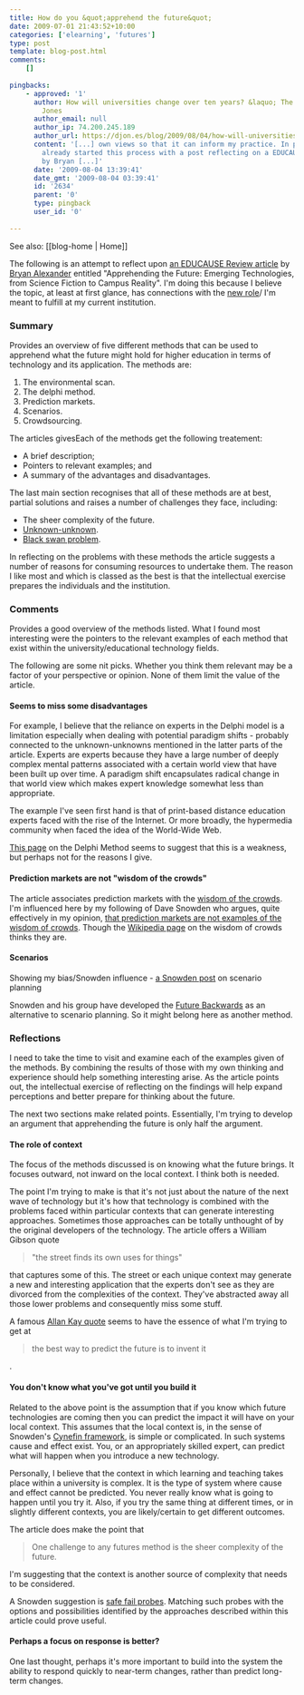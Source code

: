 ```yaml
---
title: How do you &quot;apprehend the future&quot;
date: 2009-07-01 21:43:52+10:00
categories: ['elearning', 'futures']
type: post
template: blog-post.html
comments:
    []
    
pingbacks:
    - approved: '1'
      author: How will universities change over ten years? &laquo; The Weblog of (a) David
        Jones
      author_email: null
      author_ip: 74.200.245.189
      author_url: https://djon.es/blog/2009/08/04/how-will-universities-change-over-ten-years/
      content: '[...] own views so that it can inform my practice. In part, I&#8217;ve
        already started this process with a post reflecting on a EDUCAUSE Review article
        by Bryan [...]'
      date: '2009-08-04 13:39:41'
      date_gmt: '2009-08-04 03:39:41'
      id: '2634'
      parent: '0'
      type: pingback
      user_id: '0'
    
---
```


See also: [[blog-home | Home]]

The following is an attempt to reflect upon [an EDUCAUSE Review article](http://www.educause.edu/EDUCAUSE+Review/EDUCAUSEReviewMagazineVolume44/ApprehendingtheFutureEmergingT/171774) by [Bryan Alexander](http://infocult.typepad.com/about.html) entitled "Apprehending the Future: Emerging Technologies, from Science Fiction to Campus Reality". I'm doing this because I believe the topic, at least at first glance, has connections with the [new role](/blog2/2009/08/20/elearning-and-innovation-specialist-report-1-4-20-august)/ I'm meant to fulfill at my current institution.

### Summary

Provides an overview of five different methods that can be used to apprehend what the future might hold for higher education in terms of technology and its application. The methods are:

1. The environmental scan.
2. The delphi method.
3. Prediction markets.
4. Scenarios.
5. Crowdsourcing.

The articles givesEach of the methods get the following treatement:

- A brief description;
- Pointers to relevant examples; and
- A summary of the advantages and disadvantages.

The last main section recognises that all of these methods are at best, partial solutions and raises a number of challenges they face, including:

- The sheer complexity of the future.
- [Unknown-unknown](http://en.wikipedia.org/wiki/Unknown_unknown).
- [Black swan problem](http://en.wikipedia.org/wiki/Black_swan).

In reflecting on the problems with these methods the article suggests a number of reasons for consuming resources to undertake them. The reason I like most and which is classed as the best is that the intellectual exercise prepares the individuals and the institution.

### Comments

Provides a good overview of the methods listed. What I found most interesting were the pointers to the relevant examples of each method that exist within the university/educational technology fields.

The following are some nit picks. Whether you think them relevant may be a factor of your perspective or opinion. None of them limit the value of the article.

#### Seems to miss some disadvantages

For example, I believe that the reliance on experts in the Delphi model is a limitation especially when dealing with potential paradigm shifts - probably connected to the unknown-unknowns mentioned in the latter parts of the article. Experts are experts because they have a large number of deeply complex mental patterns associated with a certain world view that have been built up over time. A paradigm shift encapsulates radical change in that world view which makes expert knowledge somewhat less than appropriate.

The example I've seen first hand is that of print-based distance education experts faced with the rise of the Internet. Or more broadly, the hypermedia community when faced the idea of the World-Wide Web.

[This page](http://www.12manage.com/methods_helmer_delphi_method.html) on the Delphi Method seems to suggest that this is a weakness, but perhaps not for the reasons I give.

#### Prediction markets are not "wisdom of the crowds"

The article associates prediction markets with the [wisdom of the crowds](http://en.wikipedia.org/wiki/The_Wisdom_of_Crowds). I'm influenced here by my following of Dave Snowden who argues, quite effectively in my opinion, [that prediction markets are not examples of the wisdom of crowds](http://www.cognitive-edge.com/blogs/dave/2008/04/prediction_markets.php). Though the [Wikipedia page](http://en.wikipedia.org/wiki/The_Wisdom_of_Crowds) on the wisdom of crowds thinks they are.

#### Scenarios

Showing my bias/Snowden influence - [a Snowden post](http://www.cognitive-edge.com/blogs/dave/2009/04/think_anew_act_anew_scenario_p.php) on scenario planning

Snowden and his group have developed the [Future Backwards](http://www.cognitive-edge.com/open_source_methods.php#The%20future%20backwards) as an alternative to scenario planning. So it might belong here as another method.

### Reflections

I need to take the time to visit and examine each of the examples given of the methods. By combining the results of those with my own thinking and experience should help something interesting arise. As the article points out, the intellectual exercise of reflecting on the findings will help expand perceptions and better prepare for thinking about the future.

The next two sections make related points. Essentially, I'm trying to develop an argument that apprehending the future is only half the argument.

#### The role of context

The focus of the methods discussed is on knowing what the future brings. It focuses outward, not inward on the local context. I think both is needed.

The point I'm trying to make is that it's not just about the nature of the next wave of technology but it's how that technology is combined with the problems faced within particular contexts that can generate interesting approaches. Sometimes those approaches can be totally unthought of by the original developers of the technology. The article offers a William Gibson quote

> "the street finds its own uses for things"

that captures some of this. The street or each unique context may generate a new and interesting application that the experts don't see as they are divorced from the complexities of the context. They've abstracted away all those lower problems and consequently miss some stuff.

A famous [Allan Kay quote](http://www.smalltalk.org/alankay.html) seems to have the essence of what I'm trying to get at

> the best way to predict the future is to invent it

.

#### You don't know what you've got until you build it

Related to the above point is the assumption that if you know which future technologies are coming then you can predict the impact it will have on your local context. This assumes that the local context is, in the sense of Snowden's [Cynefin framework](http://en.wikipedia.org/wiki/Cynefin), is simple or complicated. In such systems cause and effect exist. You, or an appropriately skilled expert, can predict what will happen when you introduce a new technology.

Personally, I believe that the context in which learning and teaching takes place within a university is complex. It is the type of system where cause and effect cannot be predicted. You never really know what is going to happen until you try it. Also, if you try the same thing at different times, or in slightly different contexts, you are likely/certain to get different outcomes.

The article does make the point that

> One challenge to any futures method is the sheer complexity of the future.

I'm suggesting that the context is another source of complexity that needs to be considered.

A Snowden suggestion is [safe fail probes](http://www.cognitive-edge.com/blogs/dave/2007/11/safefail_probes.php). Matching such probes with the options and possibilities identified by the approaches described within this article could prove useful.

#### Perhaps a focus on response is better?

One last thought, perhaps it's more important to build into the system the ability to respond quickly to near-term changes, rather than predict long-term changes.
